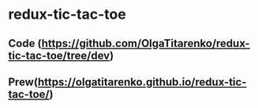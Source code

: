 # redux-tic-tac-toe
Code (https://github.com/OlgaTitarenko/redux-tic-tac-toe/tree/dev)
--
Prew(https://olgatitarenko.github.io/redux-tic-tac-toe/)
--
